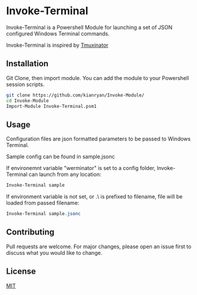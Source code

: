 # Invoke-Terminal

Invoke-Terminal is a Powershell Module for launching a set of JSON configured Windows Terminal commands.

Invoke-Terminal is inspired by [Tmuxinator](https://github.com/tmuxinator/tmuxinator)

## Installation

Git Clone, then import module.
You can add the module to your Powershell session scripts.

```bash
git clone https://github.com/kianryan/Invoke-Module/
cd Invoke-Module
Import-Module Invoke-Terminal.psm1
```

## Usage

Configuration files are json formatted parameters to be passed to Windows Terminal.

Sample config can be found in sample.jsonc

If environemnt variable "werminator" is set to a config folder, Invoke-Terminal can launch from any location:

```powershell
Invoke-Terminal sample
```

If environment variable is not set, or .\ is prefixed to filename, file will be loaded from passed filename:

```powershell
Invoke-Terminal sample.jsonc
```

## Contributing
Pull requests are welcome. For major changes, please open an issue first to discuss what you would like to change.

## License
[MIT](https://choosealicense.com/licenses/mit/)
